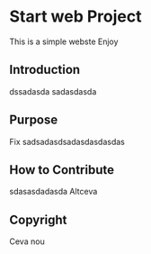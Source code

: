 # Start web Project
This is a simple webste
Enjoy
## Introduction
dssadasda
sadasdasda
## Purpose
Fix
sadsadasdsadasdasdasdas
## How to Contribute
sdasasdadasda
Altceva
## Copyright
Ceva nou

